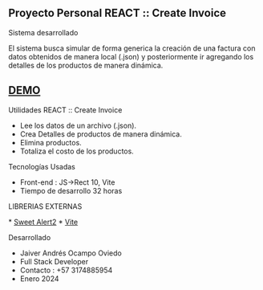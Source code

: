 ## Proyecto Personal REACT :: Create Invoice


Sistema desarrollado  

El sistema busca simular de forma generica la creación de una factura con datos obtenidos de manera local (.json) y posteriormente ir agregando los detalles de los productos de manera dinámica.

## <a href="https://www.youtube.com/watch?v=DZrnReaQ6oI" target="_blank">DEMO</a>


Utilidades REACT :: Create Invoice

* Lee los datos de un archivo (.json).
* Crea Detalles de productos de manera dinámica.
* Elimina productos.
* Totaliza el costo de los productos.

Tecnologías Usadas
* Front-end  : JS->Rect 10, Vite
* Tiempo de desarrollo 32 horas


LIBRERIAS EXTERNAS
<p align="left">
* <a href="https://sweetalert2.github.io/">Sweet Alert2</a>
* <a href="https://vitejs.dev/guide/">Vite</a>
</p>


Desarrollado
* Jaiver Andrés Ocampo Oviedo
* Full Stack Developer
* Contacto : +57 3174885954
* Enero 2024 